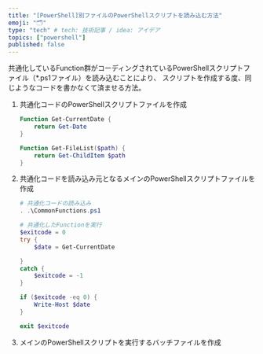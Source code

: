 ```yaml
---
title: "[PowerShell]別ファイルのPowerShellスクリプトを読み込む方法"
emoji: "🗂"
type: "tech" # tech: 技術記事 / idea: アイデア
topics: ["powershell"]
published: false
---
```

共通化しているFunction群がコーディングされているPowerShellスクリプトファイル（*.ps1ファイル）を読み込むことにより、
スクリプトを作成する度、同じようなコードを書かなくて済ませる方法。

1. 共通化コードのPowerShellスクリプトファイルを作成

    ```powershell:CommonFunctions.ps1
    Function Get-CurrentDate {
        return Get-Date
    }

    Function Get-FileList($path) {
        return Get-ChildItem $path
    }
    ```

1. 共通化コードを読み込み元となるメインのPowerShellスクリプトファイルを作成

    ```powershell:Main.ps1
    # 共通化コードの読み込み
    . .\CommonFunctions.ps1

    # 共通化したFunctionを実行
    $exitcode = 0
    try {
        $date = Get-CurrentDate

    }
    catch {
        $exitcode = -1
    }

    if ($exitcode -eq 0) {
        Write-Host $date
    }

    exit $exitcode
    ```

1. メインのPowerShellスクリプトを実行するバッチファイルを作成

    ```:ExecuteMain.bat

    ```